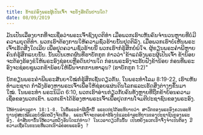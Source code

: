 ```yaml
---
title: ຂ້າ​ແດ່​ອົງ​ພ​ຣະ​ຜູ້​ເປັນ​ເຈົ້າ​ ຈະ​ຍັງ​ອີກ​ດົນ​ປານ​ໃດ?
date: 08/09/2019
---
```


ມັນ​ເປັນ​ເລື່ອງ​ຍາກ​ທີ່​ຈະ​ເຊື່ອ​ວ່າພ​ຣະ​ເຈົ້າ​ຊົງ​ຍຸດ​ຕິ​ທຳ ເມື່ອ​ພວກ​ເຮົາ​ເຫັນ​ຄົນ​ຈຳ​ນວນ​ຫຼາຍ​ທີ່​ບໍ່​ມີ​ຄວາມ​ຍຸດ​ຕິ​ທຳ. ພວກ​ເຮົາ​ຕ້ອງ​ການ​ໃຫ້​ຄວາມ​ຊົ່ວ​ຮ້າຍ​ນັ້ນ​ຢຸດ​ຕິ​ລົງ. ເມື່ອ​ພວກ​ເຮົາ​ບໍ່​ເຫັນພ​ຣະ​ເຈົ້າ​ເຮັດ​ສິ່ງ​ໃດ​ເລີຍ ເພື່ອ​ຢຸດ​ຄວາມ​ຊົ່ວ​ຮ້າຍນີ້ ພວກ​ເຮົາ​ກໍ​ຮູ້​ສຶກ​ບໍ່​ພໍ​ໃຈ. ຜູ້​ຂຽນ​ພ​ຣະ​ຄຳ​ພີ​ຫຼາຍ​ຄົນ​ກໍ​ຮູ້​ສຶກ​ແບບ​ນັ້ນ. ນັ້ນ​ເປັນ​ເຫດ​ຜົນ​ທີ່​ຮາ​ບັກ​ກຸກ ກ່າວ​ວ່າ"ຂ້າ​ແດ່​ອົງ​ພ​ຣະ​ຜູ້​ເປັນ​ເຈົ້າ ຂ້າ​ນ້ອຍ​ຈະ​ຕ້ອງ​ຮ້ອງ​ຂໍ​ໃຫ້​ພ​ຣະ​ອົງ​ຊ່ອຍ​ເຫຼືອ​ດົນປານ​ໃດ ກ່ອນ​ພ​ຣະ​ອົງ​ຈະ​ຮັບ​ຟັງ​ຂ້າ​ນ້ອຍ ກ່ອນ​ທີ່​ພ​ຣະ​ອົງ​ຈະ​ຊ່ອຍ​ຊູ​ພວກ​ຂ້າ​ນ້ອຍ​ໃຫ້​ພົ້ນ​ຈາກ​ການ​ທາ​ລຸນ? (ຮາ​ບັກ​ກຸກ 1:2)"

ນັກ​ຂຽນ​ພຣະ​ຄຳ​ພີ​ພ​ຣະ​ສັນ​ຍາ​ໃໝ່ກໍ່​ຮູ້​ສຶກ​ເຊັ່ນ​ດຽວ​ກັນ. ໃນ​ພ​ຣະ​ທຳ​ໂລມ 8:19-22, ເຮົາ​ເຫັນ​ທຳ​ມະ​ຊາດ ກຳ​ລັງ​ຮ້ອງ​ຫາ​ພ​ຣະ​ເຈົ້າເພື່ອ​ໃຫ້​ຊ່ອຍ​ແຜ່ນ​ດິນ​ໂລກແລະເຮັດ​ສິ່ງ​ຕ່າງໆຂຶ້ນມາ​ໃໝ່. ໃນ​ພ​ຣະ​ທຳ ​ພ​ຣະ​ນິ​ມິດ 6:10, ພວກ​ເຮົາ​ອ່ານກ່ຽວ​ກັບຄົນ​ທັງ​ຫຼາຍ​ທີ່​ຖືກ​ຂ້າ​ຍ້ອນ​ຄວາມ​ເຊື່ອ​ຂອງ​ພວກ​ເຂົາ. ພວກ​ເຂົາ​ໄດ້​ຮ້ອງ​ຫາ​ພ​ຣະ​ເຈົ້າເພື່ອ​ຢຸດ​ການ​ໂຈມ​ຕີ​ປະ​ຊາ​ຊົນ​ຂອງ​ພ​ຣະ​ອົງ.

`ໃຫ້​ທ່ານ​ອ່ານ​ລູ​ກາ 18:1-8. ໃນ​ຂໍ້​ພ​ຣະ​ຄຳ​ພີ​ເຫຼົ່າ​ນີ້ ພ​ຣະ​ເຢ​ຊູ​ໄດ້​ອ​ະ​ທິ​ບາຍ​ວ່າ ສາ​ວົກ​ຂອງ​ພ​ຣະ​ອົງ​ຄວນ​ອະ​ທິ​ຖານ​ຢູ່​ສະ​ເໝີແລະບໍ່​ໝົດ​ຫວັງ​ຈັກ​ເທື່ອ. ພ​ຣະ​ເຈົ້າ​ຈະ​ຕອບ​ຄຳ​ຮ້ອງ​ຂໍແລະຄຳ​ອະ​ທິ​ຖານ​ຂອງ​ປະ​ຊາ​ຊົນ​ຂອງ​ພ​ຣະ​ອົງ. ຄຳ​ສັນ​ຍາ​ນັ້ນ​ໃຫ້​ຄວາມ​ຫວັງ​ອັນ​ໃດ​ແກ່​ທ່ານ? ໃນ​ເວ​ລາ​ດຽວ​ກັນ​ນັ້ນ ເປັນ​ຫ​ຍັງ​ພວກ​ເຮົາ​ຈຶ່ງ​ຈຳ​ເປັນ​ຕ້ອງ ມີ​ຄວາມ​ເຊື່ອ​ໃນ​ຂະ​ນະ​ທີ່ພວກ​ເຮົາ​ລໍ​ຄ່ອຍ​ພ​ຣະ​ອົງ ?`